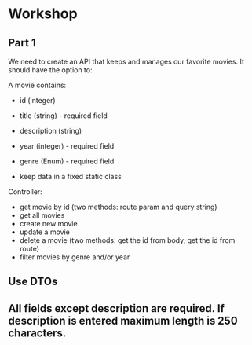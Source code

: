 # Workshop 
## Part 1
We need to create an API that keeps and manages our favorite movies. It should have the option to:

A movie contains:
* id (integer) 
* title (string) - required field
* description (string)
* year (integer) - required field
* genre (Enum) - required field

* keep data in a fixed static class

Controller:
* get movie by id (two methods: route param and query string)
* get all movies 
* create new movie
* update a movie
* delete a movie (two methods: get the id from body, get the id from route)
* filter movies by genre and/or year



## Use DTOs

## All fields except description are required. If description is entered maximum length is 250 characters.


